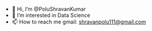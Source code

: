 - 👋 Hi, I’m @PoluShravanKumar
- 👀 I’m interested in Data Science
- 📫 How to reach me gmail: shravanpolu111@gmail.com
<!---
PoluShravanKumar/PoluShravanKumar is a ✨ special ✨ repository because its `README.md` (this file) appears on your GitHub profile.
You can click the Preview link to take a look at your changes.
--->
